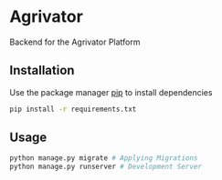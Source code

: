 # Agrivator

Backend for the Agrivator Platform

## Installation

Use the package manager [pip](https://pip.pypa.io/en/stable/) to install dependencies

```bash
pip install -r requirements.txt
```

## Usage

```bash
python manage.py migrate # Applying Migrations
python manage.py runserver # Development Server
```
